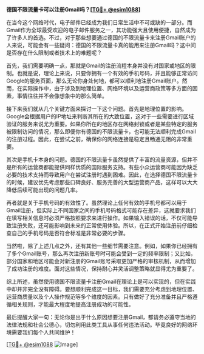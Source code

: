 **德国不限流量卡可以注册Gmail吗？[[TG💪+ @esim1088](https://t.me/s/esim1088)]**

在当今这个网络时代，电子邮件已经成为我们日常生活中不可或缺的一部分。而Gmail作为全球最受欢迎的电子邮件服务之一，其功能强大且使用便捷，自然成为了许多人的首选。不过，对于那些想要通过德国的不限流量卡来注册Gmail账户的人来说，可能会有一些疑问：德国的不限流量卡真的能用来注册Gmail吗？这中间是否存在什么限制或者技术上的难题呢？

首先，我们需要明确一点，那就是Gmail的注册流程本身并没有对国家或地区的限制。也就是说，理论上来说，只要你拥有一个有效的手机号码，并且能够正常访问Google的服务页面，那么无论你身处何地，都可以顺利地注册Gmail账户。然而，在实际操作中，由于涉及到地理位置、网络环境以及运营商政策等多方面的因素，事情往往并不会像想象中的那么简单。

接下来我们就从几个关键方面来探讨一下这个问题。首先是地理位置的影响。Google会根据用户的IP地址来判断其所在的大致位置，这对于一些需要进行区域验证的服务来说尤为重要。如果你所在的地区存在网络封锁或者是某些特定的服务被限制访问的情况，那么即便你有德国的不限流量卡，也可能无法顺利完成Gmail的注册过程。因此，在尝试之前，确保你的网络连接是稳定且畅通无阻的非常重要。

其次是手机卡本身的问题。德国的不限流量卡虽然提供了丰富的流量资源，但并不是所有的运营商都能提供同样优质的国际服务支持。有些小众运营商可能因为缺乏必要的技术支持而导致用户在尝试注册时遇到困难。因此，在选择德国不限流量卡的时候，建议优先考虑那些口碑良好、服务完善的大型运营商产品，这样可以大大降低后续可能出现的问题几率。

再者就是关于手机号码的有效性了。虽然理论上任何有效的手机号都可以用于Gmail注册，但实际上不同国家之间的手机号码格式可能存在差异，这就要求我们在填写相关信息时必须严格按照要求来进行操作。如果输入错误的话，不仅可能导致注册失败，还可能影响到未来的正常使用体验。所以，在正式开始注册前仔细检查自己的手机号码是否符合标准是非常必要的步骤。

当然啦，除了上述几点之外，还有其他一些细节需要注意。例如，如果你已经拥有了多个Gmail账号，那么再次注册新账号时可能会受到一定的频率限制；又比如，部分国家和地区可能会对新注册的Gmail账号采取更加严格的审核机制，从而增加了成功注册的难度。面对这些情况，保持耐心并灵活调整策略就显得尤为重要了。

综上所述，虽然使用德国不限流量卡注册Gmail在理论上是可以实现的，但在实践中却并非完全没有障碍。要想顺利完成这一目标，我们需要充分考虑到地理位置、运营商质量以及个人操作规范等多个维度的因素。只有做好了充分准备并且严格遵循相关规则，才能最大程度地提高注册成功的可能性。

最后提醒大家一句：无论你是出于什么原因想要注册Gmail，都请务必遵守当地的法律法规和社会公德心，切勿利用此类工具从事任何违法活动。毕竟良好的网络环境需要我们每个人共同维护！

[[TG💪+ @esim1088](https://t.me/s/esim1088) ![Image](https://i.postimg.cc/4NQfJmqS/Snipaste-2025-05-13-00-14-12.png)]